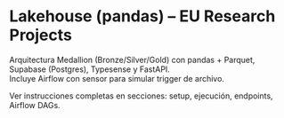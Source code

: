 # Lakehouse (pandas) – EU Research Projects

Arquitectura Medallion (Bronze/Silver/Gold) con pandas + Parquet, Supabase (Postgres), Typesense y FastAPI.  
Incluye Airflow con sensor para simular trigger de archivo.

Ver instrucciones completas en secciones: setup, ejecución, endpoints, Airflow DAGs.  
